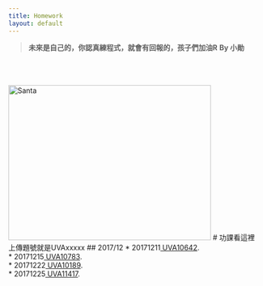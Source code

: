 ```yaml
---
title: Homework
layout: default
---
```

> **未來是自己的，你認真練程式，就會有回報的，孩子們加油R**
> **By 小勛**

<br>
<br>
<br>
<img src="https://nukcsie110.github.io/ProgrammingStudio/assets/images/santa.png" alt="Santa" style="width: 400px;height:307;"/>
# 功課看這裡
上傳題號就是UVAxxxxx
##   2017/12
*   20171211<a href="https://uva.onlinejudge.org/index.php?option=com_onlinejudge&Itemid=8&category=18&page=show_problem&problem=1583" target="_blank"> UVA10642</a>.<br>
*   20171215<a href="https://uva.onlinejudge.org/index.php?option=com_onlinejudge&Itemid=8&category=19&page=show_problem&problem=1724" target="_blank"> UVA10783</a>.<br>
*   20171222<a href="https://uva.onlinejudge.org/index.php?option=com_onlinejudge&Itemid=8&page=show_problem&problem=1130" target="_blank"> UVA10189</a>.<br>
*   20171225<a href="https://uva.onlinejudge.org/index.php?option=com_onlinejudge&Itemid=8&page=show_problem&problem=2412" target="_blank"> UVA11417</a>.<br>


